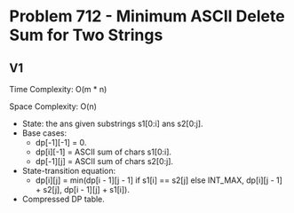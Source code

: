 # Problem 712 - Minimum ASCII Delete Sum for Two Strings

## V1

Time Complexity: O(m * n)

Space Complexity: O(n)

- State: the ans given substrings s1[0:i] ans s2[0:j].
- Base cases:
    - dp[-1][-1] = 0.
    - dp[i][-1] = ASCII sum of chars s1[0:i].
    - dp[-1][j] = ASCII sum of chars s2[0:j].
- State-transition equation:
    - dp[i][j] = min(dp[i - 1][j - 1] if s1[i] == s2[j] else INT_MAX, dp[i][j - 1] + s2[j], dp[i - 1][j] + s1[i]).
- Compressed DP table.
